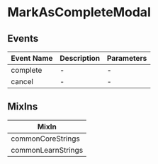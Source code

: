 # MarkAsCompleteModal

## Events

<!-- @vuese:MarkAsCompleteModal:events:start -->
|Event Name|Description|Parameters|
|---|---|---|
|complete|-|-|
|cancel|-|-|

<!-- @vuese:MarkAsCompleteModal:events:end -->


## MixIns

<!-- @vuese:MarkAsCompleteModal:mixIns:start -->
|MixIn|
|---|
|commonCoreStrings|
|commonLearnStrings|

<!-- @vuese:MarkAsCompleteModal:mixIns:end -->
